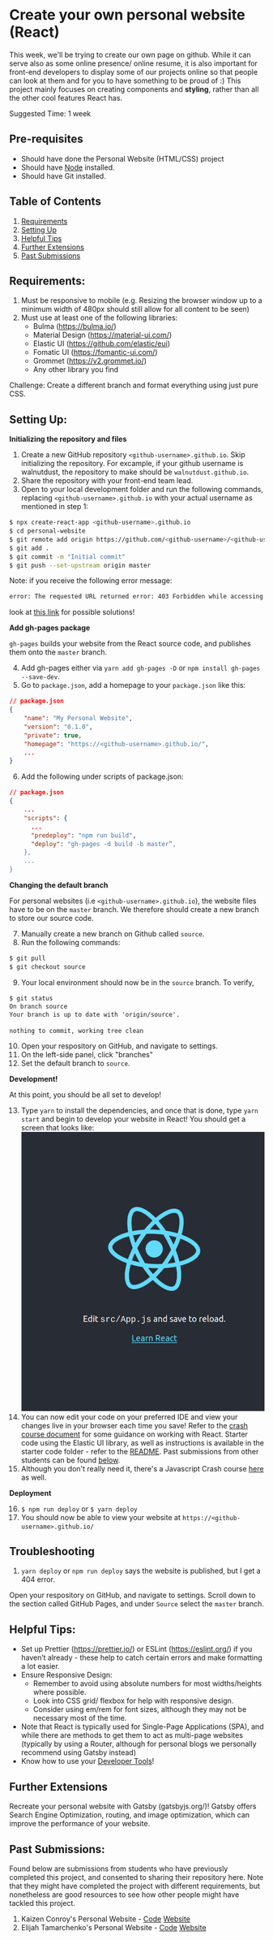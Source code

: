 # Create your own personal website (React)

This week, we'll be trying to create our own page on github. While it can serve also as some online presence/ online resume, it is also important for front-end developers to display some of our projects online so that people can look at them and for you to have something to be proud of :) This project mainly focuses on creating components and **styling**, rather than all the other cool features React has.

Suggested Time: 1 week

## Pre-requisites

- Should have done the Personal Website (HTML/CSS) project
- Should have [Node](https://nodejs.org/en/) installed.
- Should have Git installed.

## Table of Contents

1. [Requirements](#requirements)
2. [Setting Up](#setting-up)
3. [Helpful Tips](#helpful-tips)
4. [Further Extensions](#further-extensions)
5. [Past Submissions](#past-submissions)

## Requirements:

1. Must be responsive to mobile (e.g. Resizing the browser window up to a minimum width of 480px should still allow for all content to be seen)
2. Must use at least one of the following libraries:
   - Bulma (https://bulma.io/)
   - Material Design (https://material-ui.com/)
   - Elastic UI (https://github.com/elastic/eui)
   - Fomatic UI (https://fomantic-ui.com/)
   - Grommet (https://v2.grommet.io/)
   - Any other library you find

Challenge: Create a different branch and format everything using just pure CSS.

## Setting Up:

**Initializing the repository and files**

1. Create a new GitHub repository `<github-username>.github.io`. Skip initializing the repository. For excample, if your github username is walnutdust, the repository to make should be `walnutdust.github.io`.
2. Share the repository with your front-end team lead.
3. Open to your local development folder and run the following commands, replacing `<github-username>.github.io` with your actual username as mentioned in step 1:

```bash
$ npx create-react-app <github-username>.github.io
$ cd personal-website
$ git remote add origin https://github.com/<github-username>/<github-username>.github.io.git
$ git add .
$ git commit -m "Initial commit"
$ git push --set-upstream origin master
```

Note: if you receive the following error message:

```bash
error: The requested URL returned error: 403 Forbidden while accessing https://github.com/github-username/github-repository-name.git/info/refs
```

look at [this link](https://www.a2hosting.com/kb/developer-corner/version-control-systems1/403-forbidden-error-message-when-you-try-to-push-to-a-github-repository) for possible solutions!

**Add gh-pages package**

`gh-pages` builds your website from the React source code, and publishes them onto the `master` branch.

4. Add gh-pages either via `yarn add gh-pages -D` or `npm install gh-pages --save-dev`.
5. Go to `package.json`, add a homepage to your `package.json` like this:

```json
// package.json
{
    "name": "My Personal Website",
    "version": "0.1.0",
    "private": true,
    "homepage": "https://<github-username>.github.io/",
    ...
}
```

6. Add the following under scripts of package.json:

```json
// package.json
{
    ...
    "scripts": {
      ...
      "predeploy": "npm run build",
      "deploy": "gh-pages -d build -b master”,
    },
    ...
}
```

**Changing the default branch**

For personal websites (i.e `<github-username>.github.io`), the website files have to be on the `master` branch. We therefore should create a new branch to store our source code.

7. Manually create a new branch on Github called `source`.
8. Run the following commands:

```bash
$ git pull
$ git checkout source
```

9. Your local environment should now be in the `source` branch. To verify,

```
$ git status
On branch source
Your branch is up to date with 'origin/source'.

nothing to commit, working tree clean
```

10. Open your respository on GitHub, and navigate to settings.
11. On the left-side panel, click "branches"
12. Set the default branch to `source`.

**Development!**

At this point, you should be all set to develop!

13. Type `yarn` to install the dependencies, and once that is done, type `yarn start` and begin to develop your website in React! You should get a screen that looks like:
    ![React Starting Screen](Images/react_start.png)
14. You can now edit your code on your preferred IDE and view your changes live in your browser each time you save! Refer to the [crash course document](react-crash-course.md) for some guidance on working with React. Starter code using the Elastic UI library, as well as instructions is available in the starter code folder - refer to the [README](./Starter%20Code/README.md). Past submissions from other students can be found [below](#Past-submissions).
15. Although you don't really need it, there's a Javascript Crash course [here](../Hacker%20News%20Application/js-crash-course.md) as well.

**Deployment**

16. `$ npm run deploy` or `$ yarn deploy`
17. You should now be able to view your website at `https://<github-username>.github.io/`

## Troubleshooting

1. `yarn deploy` or `npm run deploy` says the website is published, but I get a 404 error.

Open your respository on GitHub, and navigate to settings. Scroll down to the section called GitHub Pages, and under `Source` select the `master` branch.

## Helpful Tips:

- Set up Prettier (https://prettier.io/) or ESLint (https://eslint.org/) if you haven’t already - these help to catch certain errors and make formatting a lot easier.
- Ensure Responsive Design:
  - Remember to avoid using absolute numbers for most widths/heights where possible.
  - Look into CSS grid/ flexbox for help with responsive design.
  - Consider using em/rem for font sizes, although they may not be necessary most of the time.
- Note that React is typically used for Single-Page Applications (SPA), and while there are methods to get them to act as multi-page websites (typically by using a Router, although for personal blogs we personally recommend using Gatsby instead)
- Know how to use your [Developer Tools](../Basic%20Tools/Developer%20Tools.md)!

## Further Extensions

Recreate your personal website with Gatsby (gatsbyjs.org/)! Gatsby offers Search Engine Optimization, routing, and image optimization, which can improve the performance of your website.

## Past Submissions:

Found below are submissions from students who have previously completed this project, and consented to sharing their repository here. Note that they might have completed the project with different requirements, but nonetheless are good resources to see how other people might have tackled this project.

1. Kaizen Conroy's Personal Website - [Code](https://github.com/kaizen3031593/kaizen3031593.github.io/tree/source) [Website](https://kaizen3031593.github.io/)
2. Elijah Tamarchenko's Personal Website - [Code](https://github.com/Conqueror1776/Conqueror1776.github.io) [Website](https://conqueror1776.github.io/)
